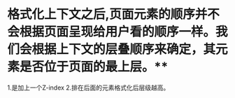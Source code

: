 # 格式化上下文之后,页面元素的顺序并不会根据页面呈现给用户看的顺序一样。我们会根据上下文的层叠顺序来确定，其元素是否位于页面的最上层。**

1.是加上一个Z-index
2.排在后面的元素格式化后层级越高。
